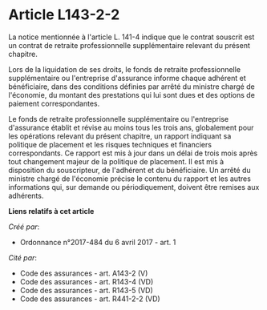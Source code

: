 # Article L143-2-2

La notice mentionnée à l'article L. 141-4 indique que le contrat souscrit est un contrat de retraite professionnelle
supplémentaire relevant du présent chapitre.

Lors de la liquidation de ses droits, le fonds de retraite professionnelle supplémentaire ou l'entreprise d'assurance informe
chaque adhérent et bénéficiaire, dans des conditions définies par arrêté du ministre chargé de l'économie, du montant des
prestations qui lui sont dues et des options de paiement correspondantes.

Le fonds de retraite professionnelle supplémentaire ou l'entreprise d'assurance établit et révise au moins tous les trois
ans, globalement pour les opérations relevant du présent chapitre, un rapport indiquant sa politique de placement et les
risques techniques et financiers correspondants. Ce rapport est mis à jour dans un délai de trois mois après tout changement
majeur de la politique de placement. Il est mis à disposition du souscripteur, de l'adhérent et du bénéficiaire. Un arrêté du
ministre chargé de l'économie précise le contenu du rapport et les autres informations qui, sur demande ou périodiquement,
doivent être remises aux adhérents.

**Liens relatifs à cet article**

_Créé par_:

  - Ordonnance n°2017-484 du 6 avril 2017 - art. 1

_Cité par_:

  - Code des assurances - art. A143-2 (V)
  - Code des assurances - art. R143-4 (VD)
  - Code des assurances - art. R143-5 (VD)
  - Code des assurances - art. R441-2-2 (VD)
